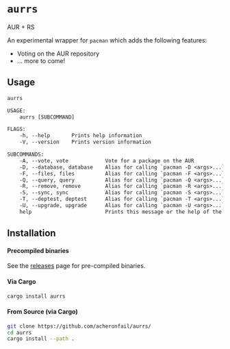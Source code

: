 # `aurrs`

AUR + RS

An experimental wrapper for `pacman` which adds the following features:

* Voting on the AUR repository
* ... more to come!

## Usage

```txt
aurrs

USAGE:
    aurrs [SUBCOMMAND]

FLAGS:
    -h, --help       Prints help information
    -V, --version    Prints version information

SUBCOMMANDS:
    -A, --vote, vote            Vote for a package on the AUR
    -D, --database, database    Alias for calling `pacman -D <args>...`
    -F, --files, files          Alias for calling `pacman -F <args>...`
    -Q, --query, query          Alias for calling `pacman -Q <args>...`
    -R, --remove, remove        Alias for calling `pacman -R <args>...`
    -S, --sync, sync            Alias for calling `pacman -S <args>...`
    -T, --deptest, deptest      Alias for calling `pacman -T <args>...`
    -U, --upgrade, upgrade      Alias for calling `pacman -U <args>...`
    help                        Prints this message or the help of the given subcommand(s)
```

## Installation

#### Precompiled binaries

See the [releases] page for pre-compiled binaries.

#### Via Cargo

```bash
cargo install aurrs
```

#### From Source (via Cargo)

```bash
git clone https://github.com/acheronfail/aurrs/
cd aurrs
cargo install --path .
```

[releases]: https://github.com/acheronfail/aurrs/releases
